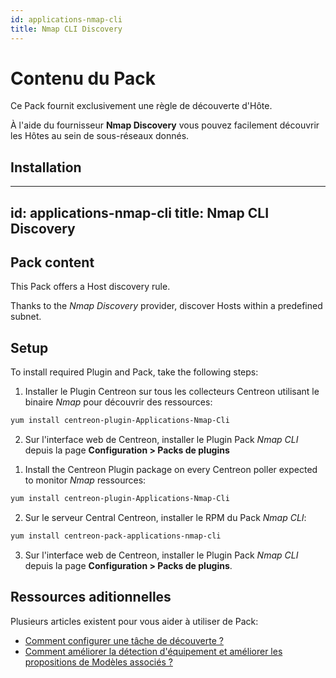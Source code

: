 ```yaml
---
id: applications-nmap-cli
title: Nmap CLI Discovery
---
```


# Contenu du Pack 

Ce Pack fournit exclusivement une règle de découverte d'Hôte. 

À l'aide du fournisseur **Nmap Discovery** vous pouvez facilement découvrir les Hôtes au 
sein de sous-réseaux donnés. 

## Installation 

---
id: applications-nmap-cli
title: Nmap CLI Discovery
---

## Pack content

This Pack offers a Host discovery rule.

Thanks to the *Nmap Discovery* provider, discover Hosts within a predefined subnet. 

## Setup

To install required Plugin and Pack, take the following steps: 

<!--DOCUSAURUS_CODE_TABS-->

<!--Online Licence-->

1. Installer le Plugin Centreon sur tous les collecteurs Centreon utilisant le binaire *Nmap* pour découvrir des ressources: 

```bash
yum install centreon-plugin-Applications-Nmap-Cli
```

2. Sur l'interface web de Centreon, installer le Plugin Pack *Nmap CLI* depuis la page **Configuration > Packs de plugins**

<!--Offline License-->

1. Install the Centreon Plugin package on every Centreon poller expected to monitor *Nmap* ressources:

```bash
yum install centreon-plugin-Applications-Nmap-Cli
```

2. Sur le serveur Central Centreon, installer le RPM du Pack *Nmap CLI*:

 ```bash
yum install centreon-pack-applications-nmap-cli
```

3. Sur l'interface web de Centreon, installer le Plugin Pack *Nmap CLI* depuis la page **Configuration > Packs de plugins**.

<!--END_DOCUSAURUS_CODE_TABS-->

## Ressources aditionnelles

Plusieurs articles existent pour vous aider à utiliser de Pack: 

- [Comment configurer une tâche de découverte ?](https://thewatch.centreon.com/product-how-to-21/discovery-pack-speed-up-your-monitoring-and-make-it-more-reliable-using-the-new-nmap-discovery-tools-149)
- [Comment améliorer la détection d'équipement et améliorer les propositions de Modèles associés ?](https://thewatch.centreon.com/product-how-to-21/network-discovery-nmap-snmp-how-does-it-work-and-how-can-you-help-162)
